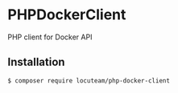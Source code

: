 # PHPDockerClient
PHP client for Docker API

## Installation

`
$ composer require locuteam/php-docker-client
`
